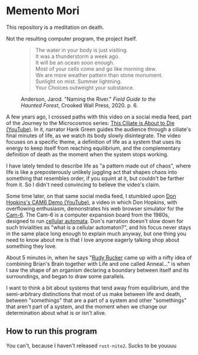 # Memento Mori

This repository is a meditation on death.

Not the resulting computer program, the project itself.

<figure>
	<blockquote>
		<p>
			The water in your body is just visiting.<br>
			It was a thunderstorm a week ago.<br>
			It will be an ocean soon enough.<br>
			Most of your cells come and go like morning dew.<br>
			We are more weather pattern than stone monument.<br>
			Sunlight on mist. Summer lightning.<br>
			Your Choices outweight your substance.
		</p>
	</blockquote>
	<figcaption>
		<p>Anderson, Jarod. "Naming the River." <em>Field Guide to the Haunted Forest</em>, Crooked Wall Press, 2020. p. 6.</p>
	</figcaption>
</figure>

A few years ago, I crossed paths with this video on a social media feed, part of the Journey to the Microcosmos series: [This Ciliate is About to Die (YouTube)](https://www.youtube.com/watch?v=ibpdNqrtar0). In it, narrator Hank Green guides the audience through a ciliate's final minutes of life, as we watch its body slowly disintegrate. The video focuses on a specific theme, a definition of life as a system that uses its energy to keep itself from reaching equilibrium, and the complementary definition of death as the moment when the system stops working.

I have lately tended to describe life as "a pattern made out of chaos", where life is like a preposterously unlikely juggling act that shapes chaos into something that resembles order, if you squint at it, but couldn't be farther from it. So I didn't need convincing to believe the video's claim.

Some time later, on that same social media feed, I stumbled upon [Don Hopkins's CAM6 Demo (YouTube)](https://www.youtube.com/watch?v=LyLMHxRNuck), a video in which Don Hopkins, with overflowing enthusiasm, demonstrates his web browser simulator for the [Cam-6](https://en.wikipedia.org/wiki/Cam-6). The Cam-6 is a computer expansion board from the 1980s, designed to run [cellular automata](https://en.wikipedia.org/wiki/Cellular_automata). Don's narration doesn't slow down for such trivialities as "what is a cellular automaton?", and his focus never stays in the same place long enough to explain much anyway, but one thing you need to know about me is that I love anyone eagerly talking shop about something they love.

About 5 minutes in, when he says "[Rudy Rucker](https://www.rudyrucker.com) came up with a nifty idea of combining Brian's Brain together with Life and one called Anneal…" is when I saw the shape of an organism declaring a boundary between itself and its surroundings, and began to draw some parallels.

I want to think a bit about systems that tend away from equilibrium, and the semi-arbitrary distinctions that most of us make between life and death, between "somethings" that are a part of a system and other "somethings" that aren't part of a system, and the moment when we change our determination about what is or isn't alive.

## How to run this program

You can't, because I haven't released `rust-nite2`. Sucks to be youuuu
